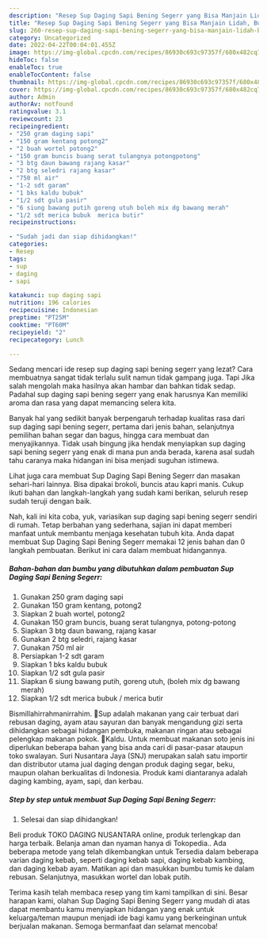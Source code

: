 ```yaml
---
description: "Resep Sup Daging Sapi Bening Segerr yang Bisa Manjain Lidah, Buat Buka Puasa Sempurna"
title: "Resep Sup Daging Sapi Bening Segerr yang Bisa Manjain Lidah, Buat Buka Puasa Sempurna"
slug: 260-resep-sup-daging-sapi-bening-segerr-yang-bisa-manjain-lidah-buat-buka-puasa-sempurna
category: Uncategorized
date: 2022-04-22T00:04:01.455Z
image: https://img-global.cpcdn.com/recipes/86930c693c97357f/680x482cq70/sup-daging-sapi-bening-segerr-foto-resep-utama.jpg
hideToc: false
enableToc: true
enableTocContent: false
thumbnail: https://img-global.cpcdn.com/recipes/86930c693c97357f/680x482cq70/sup-daging-sapi-bening-segerr-foto-resep-utama.jpg
cover: https://img-global.cpcdn.com/recipes/86930c693c97357f/680x482cq70/sup-daging-sapi-bening-segerr-foto-resep-utama.jpg
author: Admin
authorAv: notfound
ratingvalue: 3.1
reviewcount: 23
recipeingredient:
- "250 gram daging sapi"
- "150 gram kentang potong2"
- "2 buah wortel potong2"
- "150 gram buncis buang serat tulangnya potongpotong"
- "3 btg daun bawang rajang kasar"
- "2 btg seledri rajang kasar"
- "750 ml air"
- "1-2 sdt garam"
- "1 bks kaldu bubuk"
- "1/2 sdt gula pasir"
- "6 siung bawang putih goreng utuh boleh mix dg bawang merah"
- "1/2 sdt merica bubuk  merica butir"
recipeinstructions:

- "Sudah jadi dan siap dihidangkan!"
categories:
- Resep
tags:
- sup
- daging
- sapi

katakunci: sup daging sapi 
nutrition: 196 calories
recipecuisine: Indonesian
preptime: "PT25M"
cooktime: "PT60M"
recipeyield: "2"
recipecategory: Lunch

---
```



Sedang mencari ide resep sup daging sapi bening segerr yang lezat? Cara membuatnya sangat tidak terlalu sulit namun tidak gampang juga. Tapi Jika salah mengolah maka hasilnya akan hambar dan bahkan tidak sedap. Padahal sup daging sapi bening segerr yang enak harusnya Kan memiliki aroma dan rasa yang dapat memancing selera kita.


Banyak hal yang sedikit banyak berpengaruh terhadap kualitas rasa dari sup daging sapi bening segerr, pertama dari jenis bahan, selanjutnya pemilihan bahan segar dan bagus, hingga cara membuat dan menyajikannya. Tidak usah bingung jika hendak menyiapkan sup daging sapi bening segerr yang enak di mana pun anda berada, karena asal sudah tahu caranya maka hidangan ini bisa menjadi suguhan istimewa.

Lihat juga cara membuat Sup Daging Sapi Bening Segerr dan masakan sehari-hari lainnya. Bisa dipakai brokoli, buncis atau kapri manis. Cukup ikuti bahan dan langkah-langkah yang sudah kami berikan, seluruh resep sudah teruji dengan baik.


Nah, kali ini kita coba, yuk, variasikan sup daging sapi bening segerr sendiri di rumah. Tetap berbahan yang sederhana, sajian ini dapat memberi manfaat untuk membantu menjaga kesehatan tubuh kita. Anda dapat membuat Sup Daging Sapi Bening Segerr memakai 12 jenis bahan dan 0 langkah pembuatan. Berikut ini cara dalam membuat hidangannya.

<!--inarticleads1-->

##### Bahan-bahan dan bumbu yang dibutuhkan dalam pembuatan Sup Daging Sapi Bening Segerr:

1. Gunakan 250 gram daging sapi
1. Gunakan 150 gram kentang, potong2
1. Siapkan 2 buah wortel, potong2
1. Gunakan 150 gram buncis, buang serat tulangnya, potong-potong
1. Siapkan 3 btg daun bawang, rajang kasar
1. Gunakan 2 btg seledri, rajang kasar
1. Gunakan 750 ml air
1. Persiapkan 1-2 sdt garam
1. Siapkan 1 bks kaldu bubuk
1. Siapkan 1/2 sdt gula pasir
1. Siapkan 6 siung bawang putih, goreng utuh, (boleh mix dg bawang merah)
1. Siapkan 1/2 sdt merica bubuk / merica butir


Bismillahirrahmanirrahim. 🍲Sup adalah makanan yang cair terbuat dari rebusan daging, ayam atau sayuran dan banyak mengandung gizi serta dihidangkan sebagai hidangan pembuka, makanan ringan atau sebagai pelengkap makanan pokok. 🍣Kaldu. Untuk membuat makanan soto jenis ini diperlukan beberapa bahan yang bisa anda cari di pasar-pasar ataupun toko swalayan. Suri Nusantara Jaya (SNJ) merupakan salah satu importir dan distributor utama jual daging dengan produk daging segar, beku, maupun olahan berkualitas di Indonesia. Produk kami diantaranya adalah daging kambing, ayam, sapi, dan kerbau. 

<!--inarticleads2-->

##### Step by step untuk membuat Sup Daging Sapi Bening Segerr:


1. Selesai dan siap dihidangkan!

Beli produk TOKO DAGING NUSANTARA online, produk terlengkap dan harga terbaik. Belanja aman dan nyaman hanya di Tokopedia.. Ada beberapa metode yang telah dikembangkan untuk Tersedia dalam beberapa varian daging kebab, seperti daging kebab sapi, daging kebab kambing, dan daging kebab ayam. Matikan api dan masukkan bumbu tumis ke dalam rebusan. Selanjutnya, masukkan wortel dan lobak putih. 

Terima kasih telah membaca resep yang tim kami tampilkan di sini. Besar harapan kami, olahan Sup Daging Sapi Bening Segerr yang mudah di atas dapat membantu kamu menyiapkan hidangan yang enak untuk keluarga/teman maupun menjadi ide bagi kamu yang berkeinginan untuk berjualan makanan. Semoga bermanfaat dan selamat mencoba!
